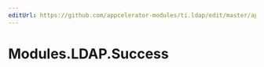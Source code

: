 ```yaml
---
editUrl: https://github.com/appcelerator-modules/ti.ldap/edit/master/apidoc/Connection.yml
---
```

# Modules.LDAP.Success

<TypeHeader/>

<ApiDocs/>

